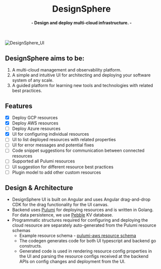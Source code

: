 <h1 align="center">
DesignSphere
</h1>
<h4 align="center">
  - Design and deploy multi-cloud infrastructure. -
  <br>
</h4>
<br>

![DesignSphere_UI](https://github.com/DesignPlain/.github/assets/19748270/220741e9-2351-4684-a4f5-c916d95a7be0)

##  DesignSphere aims to be:
1. A multi-cloud management and observability platform. 
2. A simple and intuitive UI for architecting and deploying your software system of any scale.
3. A guided platform for learning new tools and technologies with related best practices.

## Features
- [x] Deploy GCP resources
- [x] Deploy AWS resources
- [ ] Deploy Azure resources
- [x] UI for configuring individual resources
- [ ] UI to list deployed resources with related properties
- [ ] UI for error messages and potential fixes
- [ ] Code snippet suggestions for communication between connected resources
- [ ] Supported all Pulumi resources
- [ ] UI suggestion for different resource best practices
- [ ] Plugin model to add other custom resources

## Design & Architecture
* DesignSphere UI is built on Angular and uses Angular drag-and-drop CDK for the drag functionality for the UI canvas.
* Backend uses [Pulumi](https://www.pulumi.com) for deploying resources and is written in Golang. For data persistence, we use [Pebble](https://github.com/cockroachdb/pebble) KV database.
* Programmatic structures required for configuring and deploying the cloud resource are separately auto-generated from the Pulumi resource schemas
  * Example resource schema - [pulumi-aws resource schema](https://github.com/pulumi/pulumi-aws/blob/master/provider/cmd/pulumi-resource-aws/schema.json)
  * The codegen generates code for both UI typescript and backend go constructs.
  * Generated code is used in rendering resource config properties in the UI and parsing the resource configs received at the backend APIs on config changes and deployment from the UI.
